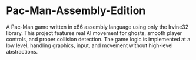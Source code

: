 # Pac-Man-Assembly-Edition
A Pac-Man game written in x86 assembly language using only the Irvine32 library. This project features real AI movement for ghosts, smooth player controls, and proper collision detection. The game logic is implemented at a low level, handling graphics, input, and movement without high-level abstractions.
